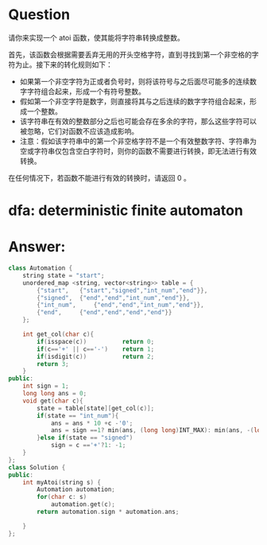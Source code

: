 # Question

请你来实现一个 atoi 函数，使其能将字符串转换成整数。

首先，该函数会根据需要丢弃无用的开头空格字符，直到寻找到第一个非空格的字符为止。接下来的转化规则如下：

+ 如果第一个非空字符为正或者负号时，则将该符号与之后面尽可能多的连续数字字符组合起来，形成一个有符号整数。
+ 假如第一个非空字符是数字，则直接将其与之后连续的数字字符组合起来，形成一个整数。
+ 该字符串在有效的整数部分之后也可能会存在多余的字符，那么这些字符可以被忽略，它们对函数不应该造成影响。
+ 注意：假如该字符串中的第一个非空格字符不是一个有效整数字符、字符串为空或字符串仅包含空白字符时，则你的函数不需要进行转换，即无法进行有效转换。

在任何情况下，若函数不能进行有效的转换时，请返回 0 。

# dfa: deterministic finite automaton

# Answer:

```C++
class Automation {
    string state = "start";
    unordered_map <string, vector<string>> table = {
        {"start",   {"start","signed","int_num","end"}},
        {"signed",  {"end","end","int_num","end"}},
        {"int_num",     {"end","end","int_num","end"}},
        {"end",     {"end","end","end","end"}}
    };

    int get_col(char c){
        if(isspace(c))          return 0;
        if(c=='+' || c=='-')    return 1;
        if(isdigit(c))          return 2;
        return 3;
    }
public:
    int sign = 1;
    long long ans = 0;
    void get(char c){
        state = table[state][get_col(c)];
        if(state == "int_num"){
            ans = ans * 10 +c -'0';
            ans = sign ==1? min(ans, (long long)INT_MAX): min(ans, -(long long)INT_MIN);
        }else if(state == "signed")
            sign = c =='+'?1: -1;
    }
};
class Solution {
public:
    int myAtoi(string s) {
        Automation automation;
        for(char c: s)
            automation.get(c);
        return automation.sign * automation.ans;

    }
};
```

